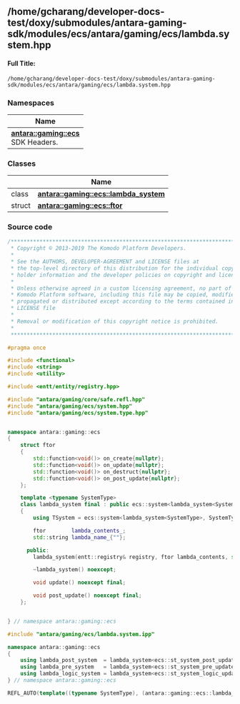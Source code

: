 

## /home/gcharang/developer-docs-test/doxy/submodules/antara-gaming-sdk/modules/ecs/antara/gaming/ecs/lambda.system.hpp

#### Full Title:
```
/home/gcharang/developer-docs-test/doxy/submodules/antara-gaming-sdk/modules/ecs/antara/gaming/ecs/lambda.system.hpp
```







### Namespaces

| Name           |
| -------------- |
| **[antara::gaming::ecs](Namespaces/namespaceantara_1_1gaming_1_1ecs.md)** <br>SDK Headers.  |

### Classes

|                | Name           |
| -------------- | -------------- |
| class | **[antara::gaming::ecs::lambda_system](Classes/classantara_1_1gaming_1_1ecs_1_1lambda__system.md)**  |
| struct | **[antara::gaming::ecs::ftor](Classes/structantara_1_1gaming_1_1ecs_1_1ftor.md)**  |















### Source code

```cpp
/******************************************************************************
 * Copyright © 2013-2019 The Komodo Platform Developers.                      *
 *                                                                            *
 * See the AUTHORS, DEVELOPER-AGREEMENT and LICENSE files at                  *
 * the top-level directory of this distribution for the individual copyright  *
 * holder information and the developer policies on copyright and licensing.  *
 *                                                                            *
 * Unless otherwise agreed in a custom licensing agreement, no part of the    *
 * Komodo Platform software, including this file may be copied, modified,     *
 * propagated or distributed except according to the terms contained in the   *
 * LICENSE file                                                               *
 *                                                                            *
 * Removal or modification of this copyright notice is prohibited.            *
 *                                                                            *
 ******************************************************************************/

#pragma once

#include <functional> 
#include <string>     
#include <utility>    

#include <entt/entity/registry.hpp> 

#include "antara/gaming/core/safe.refl.hpp"  
#include "antara/gaming/ecs/system.hpp"      
#include "antara/gaming/ecs/system.type.hpp" 


namespace antara::gaming::ecs
{
    struct ftor
    {
        std::function<void()> on_create{nullptr};
        std::function<void()> on_update{nullptr};
        std::function<void()> on_destruct{nullptr};
        std::function<void()> on_post_update{nullptr};
    };

    template <typename SystemType>
    class lambda_system final : public ecs::system<lambda_system<SystemType>, SystemType>
    {
        using TSystem = ecs::system<lambda_system<SystemType>, SystemType>;

        ftor        lambda_contents_;
        std::string lambda_name_{""};

      public:
        lambda_system(entt::registry& registry, ftor lambda_contents, std::string lambda_name = "") noexcept;

        ~lambda_system() noexcept;

        void update() noexcept final;

        void post_update() noexcept final;
    };


} // namespace antara::gaming::ecs

#include "antara/gaming/ecs/lambda.system.ipp"

namespace antara::gaming::ecs
{
    using lambda_post_system  = lambda_system<ecs::st_system_post_update>;
    using lambda_pre_system   = lambda_system<ecs::st_system_pre_update>;
    using lambda_logic_system = lambda_system<ecs::st_system_logic_update>;
} // namespace antara::gaming::ecs

REFL_AUTO(template((typename SystemType), (antara::gaming::ecs::lambda_system<SystemType>)))
```




